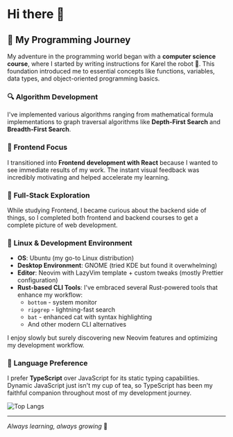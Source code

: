 # Hi there 👋

## 🚀 My Programming Journey

My adventure in the programming world began with a **computer science course**, where I started by writing instructions for Karel the robot 🤖. This foundation introduced me to essential concepts like functions, variables, data types, and object-oriented programming basics.

### 🔍 **Algorithm Development**
I've implemented various algorithms ranging from mathematical formula implementations to graph traversal algorithms like **Depth-First Search** and **Breadth-First Search**.

### 🎨 **Frontend Focus**
I transitioned into **Frontend development with React** because I wanted to see immediate results of my work. The instant visual feedback was incredibly motivating and helped accelerate my learning.

### 🔧 **Full-Stack Exploration**
While studying Frontend, I became curious about the backend side of things, so I completed both frontend and backend courses to get a complete picture of web development.

### 🐧 **Linux & Development Environment**
- **OS**: Ubuntu (my go-to Linux distribution)
- **Desktop Environment**: GNOME (tried KDE but found it overwhelming)
- **Editor**: Neovim with LazyVim template + custom tweaks (mostly Prettier configuration)
- **Rust-based CLI Tools**: I've embraced several Rust-powered tools that enhance my workflow:
  - `bottom` - system monitor
  - `ripgrep` - lightning-fast search
  - `bat` - enhanced cat with syntax highlighting
  - And other modern CLI alternatives

I enjoy slowly but surely discovering new Neovim features and optimizing my development workflow.

### 📝 **Language Preference**
I prefer **TypeScript** over JavaScript for its static typing capabilities. Dynamic JavaScript just isn't my cup of tea, so TypeScript has been my faithful companion throughout most of my development journey.

![Top Langs](https://github-readme-stats.vercel.app/api/top-langs/?username=Double-Bee-24&layout=compact)

---

*Always learning, always growing* 🌱
